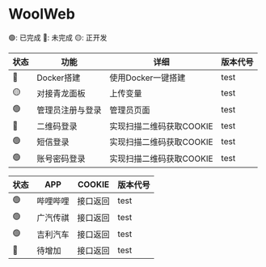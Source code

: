 # WoolWeb

🟢: 已完成 🔴: 未完成 🟡: 正开发

| 状态 | 功能 | 详细 | 版本代号 |
| --- | ---  | --- | --- |
| 🔴 | Docker搭建 | 使用Docker一键搭建 | test |
| 🟡 | 对接青龙面板 | 上传变量 | test |
| 🟢️ | 管理员注册与登录 | 管理员页面 | test |
| 🔴 | 二维码登录 | 实现扫描二维码获取COOKIE | test |
| 🟢 | 短信登录 | 实现扫描二维码获取COOKIE | test |
| 🟢 | 账号密码登录 | 实现扫描二维码获取COOKIE | test |

| 状态 | APP | COOKIE | 版本代号 |
| --- | ---  | --- | --- |
| 🟢 | 哔哩哔哩 | 接口返回 | test |
| 🟢️ | 广汽传祺 | 接口返回 | test |
| 🟢 | 吉利汽车 | 接口返回 | test |
| 🔴 | 待增加 | 接口返回 | test |
